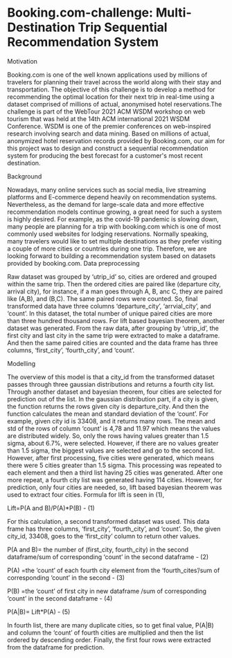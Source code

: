 # Booking.com-challenge: Multi-Destination Trip Sequential Recommendation System

Motivation

Booking.com is one of the well known applications used by millions of travelers for
planning their travel across the world along with their stay and transportation.
The objective of this challenge is to develop a method for recommending the optimal location for
their next trip in real-time using a dataset comprised of millions of actual, anonymised hotel
reservations.The challenge is part of the WebTour 2021 ACM WSDM workshop on web tourism
that was held at the 14th ACM international 2021 WSDM Conference. WSDM is one of the
premier conferences on web-inspired research involving search and data mining. Based on
millions of actual, anonymized hotel reservation records provided by Booking.com, our aim for
this project was to design and construct a sequential recommendation system for producing the
best forecast for a customer's most recent destination.

Background

Nowadays, many online services such as social media, live streaming platforms and
E-commerce depend heavily on recommendation systems. Nevertheless, as the demand for
large-scale data and more effective recommendation models continue growing, a great need for
such a system is highly desired. For example, as the covid-19 pandemic is slowing down, many
people are planning for a trip with booking.com which is one of most commonly used websites
for lodging reservations. Normally speaking, many travelers would like to set multiple
destinations as they prefer visiting a couple of more cities or countries during one trip.
Therefore, we are looking forward to building a recommendation system based on datasets
provided by booking.com.
Data preprocessing

Raw dataset was grouped by ‘utrip_id’ so, cities are ordered and grouped within the
same trip. Then the ordered cities are paired like (departure city, arrival city), for instance, if a
man goes through A, B, anc C, they are paired like (A,B), and (B,C). The same paired rows
were counted. So, final transformed data have three columns ‘departure_city’, ‘arrvial_city’, and
‘count’. In this dataset, the total number of unique paired cities are more than three hundred
thousand rows.
For lift based bayesian theorem, another dataset was generated. From the raw data,
after grouping by ‘utrip_id’, the first city and last city in the same trip were extracted to make a
dataframe. And then the same paired cities are counted and the data frame has three columns,
‘first_city’, ‘fourth_city’, and ‘count’.


Modelling

The overview of this model is that a city_id from the transformed dataset passes through
three gaussian distributions and returns a fourth city list. Through another dataset and bayesian
theorem, four cities are selected for prediction out of the list. In the gaussian distribution part, if
a city is given, the function returns the rows given city is departure_city. And then the function
calculates the mean and standard deviation of the ‘count’. For example, given city id is 33408,
and it returns many rows. The mean and std of the rows of column ‘count’ is 4,78 and 11.97
which means the values are distributed widely. So, only the rows having values greater than 1.5
sigma, about 6.7%, were selected. However, if there are no values greater than 1.5 sigma, the
biggest values are selected and go to the second list. However, after first processing, five cities
were generated, which means there were 5 cities greater than 1.5 sigma. This processing was
repeated to each element and then a third list having 25 cities was generated. After one more
repeat, a fourth city list was generated having 114 cities. However, for prediction, only four cities
are needed, so, lift based bayesian theorem was used to extract four cities.
Formula for lift is seen in (1),

Lift=P(A and B)/P(A)*P(B) - (1)

For this calculation, a second transformed dataset was used. This data frame has three
columns, ‘first_city’, ‘fourth_city’, and ‘count’. So, the given city_id, 33408, goes to the ‘first_city’
column to return other values.

P(A and B)= the number of (first_city, fourth_city) in the second dataframe/sum of corresponding
‘count’ in the second dataframe - (2)

P(A) =the ’count’ of each fourth city element from the ‘fourth_cites’/sum of corresponding ‘count’
in the second - (3)

P(B) =the ‘count’ of first city in new dataframe /sum of corresponding ‘count’ in the second
dataframe - (4)

P(A|B)= Lift*P(A) - (5)

In fourth list, there are many duplicate cities, so to get final value, P(A|B) and column the
‘count’ of fourth cities are multiplied and then the list ordered by descending order. Finally, the
first four rows were extracted from the dataframe for prediction.
